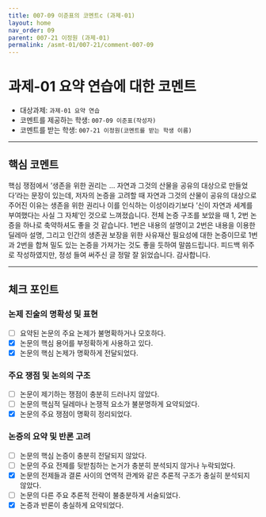 ```yaml
---
title: 007-09 이준표의 코멘트c (과제-01) 
layout: home
nav_order: 09
parent: 007-21 이정원 (과제-01)
permalink: /asmt-01/007-21/comment-007-09
---
```


# 과제-01 요약 연습에 대한 코멘트

- 대상과제: `과제-01 요약 연습`
- 코멘트를 제공하는 학생: `007-09 이준표(작성자)` 
- 코멘트를 받는 학생: `007-21 이정원(코멘트를 받는 학생 이름)` 

---

## 핵심 코멘트

 핵심 쟁점에서 ’생존을 위한 권리는 … 자연과 그것의 산물을 공유의 대상으로 만들었다’라는 문장이 있는데, 저자의 논증을 고려할 때 자연과 그것의 산물이 공유의 대상으로 주어진 이유는 생존을 위한 권리나 이를 인식하는 이성이라기보다 ’신이 자연과 세계를 부여했다는 사실 그 자체‘인 것으로 느껴졌습니다.
 전체 논증 구조를 보았을 때 1, 2번 논증을 하나로 축약하셔도 좋을 것 같습니다. 1번은 내용의 설명이고 2번은 내용을 이용한 딜레마 설명, 그리고 인간의 생존권 보장을 위한 사유재산 필요성에 대한 논증이므로 1번과 2번을 합쳐 밀도 있는 논증을 가져가는 것도 좋을 듯하여 말씀드립니다.
 피드백 위주로 작성하였지만, 정성 들여 써주신 글 정말 잘 읽었습니다. 감사합니다.

---

## 체크 포인트

### 논제 진술의 명확성 및 표현  
- [ ] 요약된 논문의 주요 논제가 불명확하거나 모호하다.  
- [x] 논문의 핵심 용어를 부정확하게 사용하고 있다.  
- [x] 논문의 핵심 논제가 명확하게 전달되었다.  

### 주요 쟁점 및 논의의 구조  
- [ ] 논문이 제기하는 쟁점이 충분히 드러나지 않았다.  
- [ ] 논문의 핵심적 딜레마나 논쟁적 요소가 불분명하게 요약되었다.  
- [x] 논문의 주요 쟁점이 명확히 정리되었다.  

### 논증의 요약 및 반론 고려  
- [ ] 논문의 핵심 논증이 충분히 전달되지 않았다.  
- [ ] 논문의 주요 전제를 뒷받침하는 논거가 충분히 분석되지 않거나 누락되었다.  
- [x] 논문의 전제들과 결론 사이의 연역적 관계와 같은 추론적 구조가 충실히 분석되지 않았다.  
- [ ] 논문의 다른 주요 추론적 전략이 불충분하게 서술되었다.
- [x] 논증과 반론이 충실하게 요약되었다. 